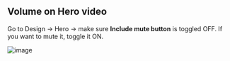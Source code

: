 ## Volume on Hero video

Go to Design -> Hero -> make sure **Include mute button** is toggled OFF. If you want to mute it, toggle it ON.

![image](https://github.com/user-attachments/assets/fdabe311-8254-4197-93aa-5adacdd204d1)
